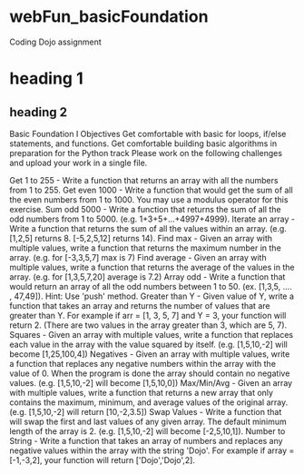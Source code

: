 # webFun_basicFoundation
Coding Dojo assignment

# heading 1
## heading 2


Basic Foundation I
Objectives
Get comfortable with basic for loops, if/else statements, and functions.
Get comfortable building basic algorithms in preparation for the Python track
Please work on the following challenges and upload your work in a single file.

Get 1 to 255 - Write a function that returns an array with all the numbers from 1 to 255.
Get even 1000 - Write a function that would get the sum of all the even numbers from 1 to 1000.  You may use a modulus operator for this exercise.
Sum odd 5000 - Write a function that returns the sum of all the odd numbers from 1 to 5000. (e.g. 1+3+5+...+4997+4999).
Iterate an array - Write a function that returns the sum of all the values within an array. (e.g. [1,2,5] returns 8. [-5,2,5,12] returns 14).
Find max - Given an array with multiple values, write a function that returns the maximum number in the array. (e.g. for [-3,3,5,7] max is 7)
Find average - Given an array with multiple values, write a function that returns the average of the values in the array. (e.g. for [1,3,5,7,20] average is 7.2)
Array odd - Write a function that would return an array of all the odd numbers between 1 to 50. (ex. [1,3,5, .... , 47,49]). Hint: Use 'push' method.
Greater than Y - Given value of Y, write a function that takes an array and returns the number of values that are greater than Y. For example if arr = [1, 3, 5, 7] and Y = 3, your function will return 2. (There are two values in the array greater than 3, which are 5, 7).
Squares - Given an array with multiple values, write a function that replaces each value in the array with the value squared by itself. (e.g. [1,5,10,-2] will become [1,25,100,4])
Negatives - Given an array with multiple values, write a function that replaces any negative numbers within the array with the value of 0. When the program is done the array should contain no negative values. (e.g. [1,5,10,-2] will become [1,5,10,0])
Max/Min/Avg - Given an array with multiple values, write a function that returns a new array that only contains the maximum, minimum, and average values of the original array. (e.g. [1,5,10,-2] will return [10,-2,3.5])
Swap Values - Write a function that will swap the first and last values of any given array. The default minimum length of the array is 2. (e.g. [1,5,10,-2] will become [-2,5,10,1]).
Number to String - Write a function that takes an array of numbers and replaces any negative values within the array with the string 'Dojo'. For example if array = [-1,-3,2], your function will return ['Dojo','Dojo',2].
